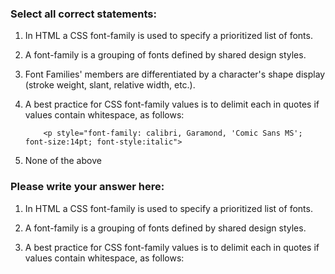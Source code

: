 ### Select all correct statements:

1.  In HTML a CSS font-family is used to specify a prioritized list of fonts.
2.  A font-family is a grouping of fonts defined by shared design styles.
3.  Font Families' members are differentiated by a character's shape display (stroke weight, slant, relative width, etc.).
4.  A best practice for CSS font-family values is to delimit each in quotes if values contain whitespace, as follows:

            <p style="font-family: calibri, Garamond, 'Comic Sans MS'; font-size:14pt; font-style:italic">

5.  None of the above

### Please write your answer here:

1.  In HTML a CSS font-family is used to specify a prioritized list of fonts.

2.  A font-family is a grouping of fonts defined by shared design styles.

4.  A best practice for CSS font-family values is to delimit each in quotes if values contain whitespace, as follows:

